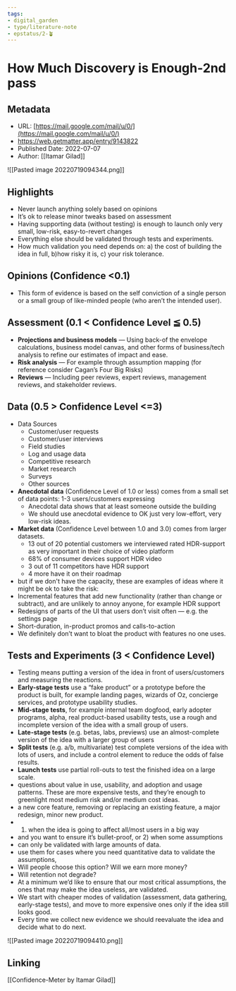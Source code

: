```yaml
---
tags: 
- digital_garden
- type/literature-note
- epstatus/2-🪴
---
```

# How Much Discovery is Enough-2nd pass
## Metadata
* URL: [https://mail.google.com/mail/u/0/](https://mail.google.com/mail/u/0/)
* https://web.getmatter.app/entry/9143822
* Published Date: 2022-07-07
* Author: [[Itamar Gilad]]

![[Pasted image 20220719094344.png]]

## Highlights
* Never launch anything solely based on opinions
* It’s ok to release minor tweaks based on assessment
* Having supporting data (without testing) is enough to launch only very small, low-risk, easy-to-revert changes
* Everything else should be validated through tests and experiments.
* How much validation you need depends on: a) the cost of building the idea in full, b)how risky it is, c) your risk tolerance.

## Opinions (Confidence <0.1)
* This form of evidence is based on the self conviction of a single person or a small group of like-minded people (who aren’t the intended user).

## Assessment (0.1 < Confidence Level ≦ 0.5)
* **Projections and business models** — Using back-of the envelope calculations, business model canvas, and other forms of business/tech analysis to refine our estimates of impact and ease.
* **Risk analysis** — For example through assumption mapping (for reference consider Cagan’s Four Big Risks)
* **Reviews** — Including peer reviews, expert reviews, management reviews, and stakeholder reviews.

## Data (0.5 > Confidence Level <=3)
* Data Sources
	* Customer/user requests 
	* Customer/user interviews 
	* Field studies 
	* Log and usage data 
	* Competitive research 
	* Market research 
	* Surveys 
	* Other sources
* **Anecdotal data** (Confidence Level of 1.0 or less) comes from a small set of data points: 1-3 users/customers expressing
	*  Anecdotal data shows that at least someone outside the building
	* We should use anecdotal evidence to OK just very low-effort, very low-risk ideas.
* **Market data** (Confidence Level between 1.0 and 3.0) comes from larger datasets.
	* 13 out of 20 potential customers we interviewed rated HDR-support as very important in their choice of video platform 
	* 68% of consumer devices support HDR video 
	* 3 out of 11 competitors have HDR support
	* 4 more have it on their roadmap
* but if we don't have the capacity, these are examples of ideas where it might be ok to take the risk:
* Incremental features that add new functionality (rather than change or subtract), and are unlikely to annoy anyone, for example HDR support
* Redesigns of parts of the UI that users don’t visit often — e.g. the settings page
* Short-duration, in-product promos and calls-to-action
* We definitely don’t want to bloat the product with features no one uses.

## Tests and Experiments (3 < Confidence Level)
* Testing means putting a version of the idea in front of users/customers and measuring the reactions.
* **Early-stage tests** use a “fake product” or a prototype before the product is built, for example landing pages, wizards of Oz, concierge services, and prototype usability studies.
* **Mid-stage tests**, for example internal team dogfood, early adopter programs, alpha, real product-based usability tests, use a rough and incomplete version of the idea with a small group of users.
* **Late-stage tests** (e.g. betas, labs, previews) use an almost-complete version of the idea with a larger group of users
* **Split tests** (e.g. a/b, multivariate) test complete versions of the idea with lots of users, and include a control element to reduce the odds of false results.
* **Launch tests** use partial roll-outs to test the finished idea on a large scale.
* questions about value in use, usability, and adoption and usage patterns. These are more expensive tests, and they’re enough to greenlight most medium risk and/or medium cost ideas.
* a new core feature, removing or replacing an existing feature, a major redesign, minor new product.
* 1) when the idea is going to affect all/most users in a big way
* and you want to ensure it’s bullet-proof, or 2) when some assumptions
* can only be validated with large amounts of data.
* use them for cases where you need quantitative data to validate the assumptions,
* Will people choose this option? Will we earn more money?
* Will retention not degrade?
* At a minimum we’d like to ensure that our most critical assumptions, the ones that may make the idea useless, are validated.
* We start with cheaper modes of validation (assessment, data gathering, early-stage tests), and move to more expensive ones only if the idea still looks good.
* Every time we collect new evidence we should reevaluate the idea and decide what to do next.

![[Pasted image 20220719094410.png]]

## Linking
[[Confidence-Meter by Itamar Gilad]]